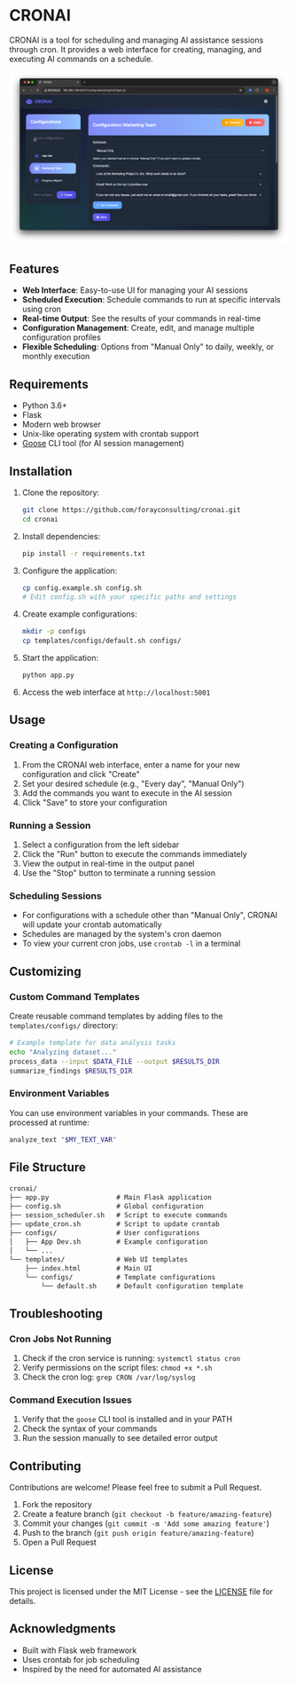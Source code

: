 # CRONAI

CRONAI is a tool for scheduling and managing AI assistance sessions through cron. It provides a web interface for creating, managing, and executing AI commands on a schedule.

![CRONAI UI](https://raw.githubusercontent.com/forayconsulting/cronai/main/CRONAI_UI.png)

## Features

- **Web Interface**: Easy-to-use UI for managing your AI sessions
- **Scheduled Execution**: Schedule commands to run at specific intervals using cron
- **Real-time Output**: See the results of your commands in real-time
- **Configuration Management**: Create, edit, and manage multiple configuration profiles
- **Flexible Scheduling**: Options from "Manual Only" to daily, weekly, or monthly execution

## Requirements

- Python 3.6+
- Flask
- Modern web browser
- Unix-like operating system with crontab support
- [Goose](https://github.com/yourusername/goose) CLI tool (for AI session management)

## Installation

1. Clone the repository:
   ```bash
   git clone https://github.com/forayconsulting/cronai.git
   cd cronai
   ```

2. Install dependencies:
   ```bash
   pip install -r requirements.txt
   ```

3. Configure the application:
   ```bash
   cp config.example.sh config.sh
   # Edit config.sh with your specific paths and settings
   ```

4. Create example configurations:
   ```bash
   mkdir -p configs
   cp templates/configs/default.sh configs/
   ```

5. Start the application:
   ```bash
   python app.py
   ```

6. Access the web interface at `http://localhost:5001`

## Usage

### Creating a Configuration

1. From the CRONAI web interface, enter a name for your new configuration and click "Create"
2. Set your desired schedule (e.g., "Every day", "Manual Only")
3. Add the commands you want to execute in the AI session
4. Click "Save" to store your configuration

### Running a Session

1. Select a configuration from the left sidebar
2. Click the "Run" button to execute the commands immediately
3. View the output in real-time in the output panel
4. Use the "Stop" button to terminate a running session

### Scheduling Sessions

- For configurations with a schedule other than "Manual Only", CRONAI will update your crontab automatically
- Schedules are managed by the system's cron daemon
- To view your current cron jobs, use `crontab -l` in a terminal

## Customizing

### Custom Command Templates

Create reusable command templates by adding files to the `templates/configs/` directory:

```bash
# Example template for data analysis tasks
echo "Analyzing dataset..."
process_data --input $DATA_FILE --output $RESULTS_DIR
summarize_findings $RESULTS_DIR
```

### Environment Variables

You can use environment variables in your commands. These are processed at runtime:

```bash
analyze_text "$MY_TEXT_VAR"
```

## File Structure

```
cronai/
├── app.py                 # Main Flask application
├── config.sh              # Global configuration
├── session_scheduler.sh   # Script to execute commands
├── update_cron.sh         # Script to update crontab
├── configs/               # User configurations
│   ├── App Dev.sh         # Example configuration
│   └── ...
└── templates/             # Web UI templates
    ├── index.html         # Main UI
    └── configs/           # Template configurations
        └── default.sh     # Default configuration template
```

## Troubleshooting

### Cron Jobs Not Running

1. Check if the cron service is running: `systemctl status cron`
2. Verify permissions on the script files: `chmod +x *.sh`
3. Check the cron log: `grep CRON /var/log/syslog`

### Command Execution Issues

1. Verify that the `goose` CLI tool is installed and in your PATH
2. Check the syntax of your commands
3. Run the session manually to see detailed error output

## Contributing

Contributions are welcome! Please feel free to submit a Pull Request.

1. Fork the repository
2. Create a feature branch (`git checkout -b feature/amazing-feature`)
3. Commit your changes (`git commit -m 'Add some amazing feature'`)
4. Push to the branch (`git push origin feature/amazing-feature`)
5. Open a Pull Request

## License

This project is licensed under the MIT License - see the [LICENSE](LICENSE) file for details.

## Acknowledgments

- Built with Flask web framework
- Uses crontab for job scheduling
- Inspired by the need for automated AI assistance
